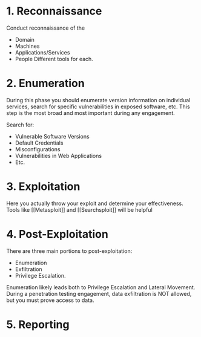 # 1. Reconnaissance
Conduct reconnaissance of the
- Domain
- Machines
- Applications/Services
- People
Different tools for each. 

# 2. Enumeration
During this phase you should enumerate version information on individual services, search for specific vulnerabilities in exposed software, etc. This step is the most broad and most important during any engagement. 

Search for:
- Vulnerable Software Versions
- Default Credentials
- Misconfigurations
- Vulnerabilities in Web Applications
- Etc.

# 3. Exploitation
Here you actually throw your exploit and determine your effectiveness. Tools like [[Metasploit]] and [[Searchsploit]] will be helpful 

# 4. Post-Exploitation
There are three main portions to post-exploitation:
- Enumeration
- Exfiltration
- Privilege Escalation. 

Enumeration likely leads both to Privilege Escalation and Lateral Movement. During a penetration testing engagement, data exfiltration is NOT allowed, but you must prove access to data. 

# 5. Reporting
